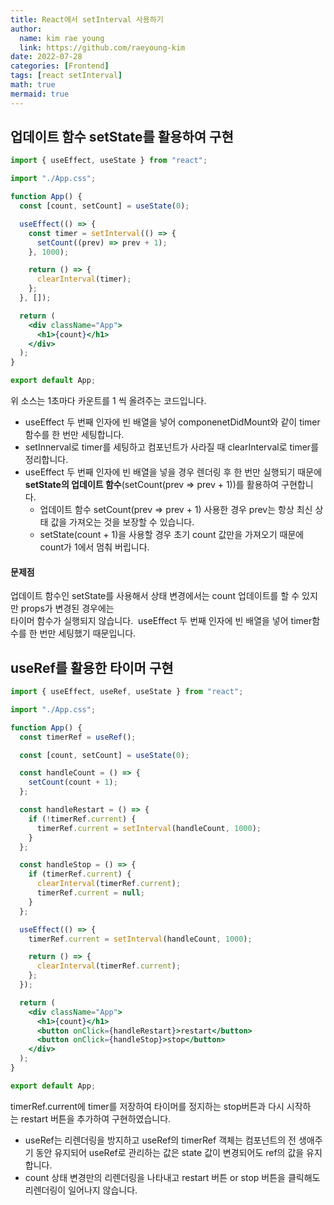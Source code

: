 ```yaml
---
title: React에서 setInterval 사용하기
author:
  name: kim rae young
  link: https://github.com/raeyoung-kim
date: 2022-07-28
categories: [Frontend]
tags: [react setInterval]
math: true
mermaid: true
---
```


## 업데이트 함수 setState를 활용하여 구현

```jsx
import { useEffect, useState } from "react";

import "./App.css";

function App() {
  const [count, setCount] = useState(0);

  useEffect(() => {
    const timer = setInterval(() => {
      setCount((prev) => prev + 1);
    }, 1000);

    return () => {
      clearInterval(timer);
    };
  }, []);

  return (
    <div className="App">
      <h1>{count}</h1>
    </div>
  );
}

export default App;
```

위 소스는 1초마다 카운트를 1 씩 올려주는 코드입니다.

-   useEffect 두 번째 인자에 빈 배열을 넣어 componenetDidMount와 같이 timer 함수를 한 번만 세팅합니다.
-   setInnerval로 timer를 세팅하고 컴포넌트가 사라질 때 clearInterval로 timer를 정리합니다.
-   useEffect 두 번째 인자에 빈 배열을 넣을 경우 렌더링 후 한 번만 실행되기 때문에  
    **setState의 업데이트 함수**(setCount(prev => prev + 1))를 활용하여 구현합니다. 
    -   업데이트 함수 setCount(prev => prev + 1) 사용한 경우 
    prev는 항상 최신 상태 값을 가져오는 것을 보장할 수 있습니다.
    -   setState(count + 1)을 사용할 경우 초기 count 값만을 가져오기 때문에 count가 1에서 멈춰 버립니다.

#### 문제점

업데이트 함수인 setState를 사용해서 상태 변경에서는 count 업데이트를 할 수 있지만 props가 변경된 경우에는  
타이머 함수가 실행되지 않습니다.  useEffect 두 번째 인자에 빈 배열을 넣어 timer함수를 한 번만 세팅했기 때문입니다. 

## useRef를 활용한 타이머 구현

```jsx
import { useEffect, useRef, useState } from "react";

import "./App.css";

function App() {
  const timerRef = useRef();

  const [count, setCount] = useState(0);

  const handleCount = () => {
    setCount(count + 1);
  };

  const handleRestart = () => {
    if (!timerRef.current) {
      timerRef.current = setInterval(handleCount, 1000);
    }
  };

  const handleStop = () => {
    if (timerRef.current) {
      clearInterval(timerRef.current);
      timerRef.current = null;
    }
  };

  useEffect(() => {
    timerRef.current = setInterval(handleCount, 1000);

    return () => {
      clearInterval(timerRef.current);
    };
  });

  return (
    <div className="App">
      <h1>{count}</h1>
      <button onClick={handleRestart}>restart</button>
      <button onClick={handleStop}>stop</button>
    </div>
  );
}

export default App;
```

timerRef.current에 timer를 저장하여 타이머를 정지하는 stop버튼과 
다시 시작하는 restart 버튼을 추가하여 구현하였습니다.

-   useRef는 리렌더링을 방지하고 useRef의 timerRef 객체는 컴포넌트의 전 생애주기 동안 유지되어 
useRef로 관리하는 값은 state 값이 변경되어도 ref의 값을 유지합니다.
-   count 상태 변경만의 리렌더링을 나타내고 restart 버튼 or stop 버튼을 클릭해도 리렌더링이 일어나지 않습니다.
